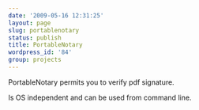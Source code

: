 ```yaml
---
date: '2009-05-16 12:31:25'
layout: page
slug: portablenotary
status: publish
title: PortableNotary
wordpress_id: '84'
group: projects
---
```


PortableNotary permits you to verify pdf signature.

Is OS independent and can be used from command line.
